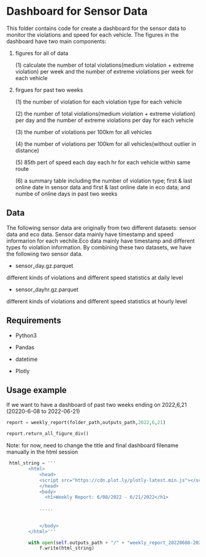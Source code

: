 # Dashboard for Sensor Data
This folder contains code for create a dashboard for the sensor data to monitor the violations and speed for each vehicle. The figures in the dashboard have two main components:

  1. figures for all of data
  
      (1) calculate the number of total violations(medium violation + extreme violation) 
    per week and the number of extreme violations per week for each vehicle
  
  2. firgues for past two weeks
  
     (1) the number of violation for each violation type for each vehicle
     
     (2) the number of total violations(medium violation + extreme violation) per day and the number of extreme violations per day for each vehicle 
     
     (3) the number of violations per 100km for all vehicles
     
     (4) the number of violations per 100km for all vehicles(without outlier in distance)
     
     (5) 85th pert of speed each day each hr for each vehicle within same route
     
     (6) a summary table including the number of violation type; first & last online date in sensor data and first & last online date in eco data; and numbe of online days in past two weeks
     
 ## Data
 The following sensor data are originally from two different datasets: sensor data and eco data. Sensor data mainly have timestamp and speed informarion for each vechile.Eco data mainly have timestamp and different types fo violation information. 
  By combining these two datasets, we have the following two sensor data. 
 * sensor_day.gz.parquet
 
 different kinds of violations and different speed statistics at daily level
 
 * sensor_dayhr.gz.parquet
 
 different kinds of violations and different speed statistics at hourly level
 
## Requirements 

* Python3

* Pandas

* datetime

* Plotly

## Usage example

If we want to have a dashboard of past two weeks ending on 2022,6,21 (20220-6-08 to 2022-06-21)

```python
report = weekly_report(folder_path,outputs_path,2022,6,21)

report.return_all_figure_div()
```


Note: for now, need to change the title and final dashboard filename manually in the html session

```python
 html_string = '''
        <html>
            <head>
            <script src="https://cdn.plot.ly/plotly-latest.min.js"></script>
            </head>
            <body>
              <h1>Weekly Report: 6/08/2022 - 6/21/2022</h1>
              
            .....
              
            
            </body>
        </html>'''

        with open(self.outputs_path + "/" + "weekly_report_20220608-20220621.html", 'w') as f:
            f.write(html_string)
```

